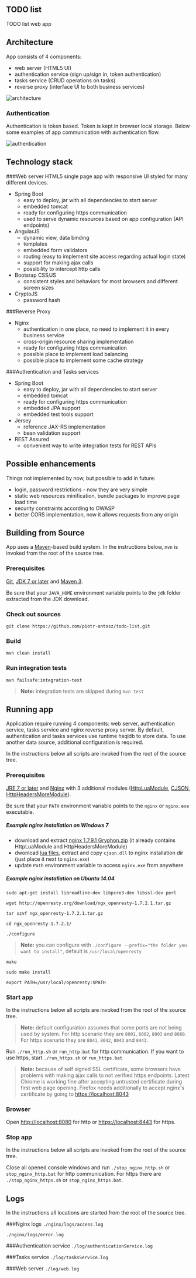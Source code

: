 ## TODO list
TODO list web app

## Architecture
App consists of 4 components:

* web server (HTML5 UI)
* authentication service (sign up/sign in, token authentication)
* tasks service (CRUD operations on tasks)
* reverse proxy (interface UI to both business services)

![architecture](https://raw.githubusercontent.com/piotr-antosz/todo-list/master/architecture.png "architecture")

### Authentication
Authentication is token based. Token is kept in browser local storage. Below some examples of app communication with authentication flow. 

![authentication](https://raw.githubusercontent.com/piotr-antosz/todo-list/master/authentication.png "authentication")

## Technology stack
###Web server
HTML5 single page app with responsive UI styled for many different devices.

* Spring Boot
	* easy to deploy, jar with all dependencies to start server
	* embedded tomcat
	* ready for configuring https communication
	* used to serve dynamic resources based on app configuration (API endpoints)
* AngularJS
	* dynamic view, data binding
	* templates
	* embedded form validators
	* routing (easy to implement site access regarding actual login state)
	* support for making ajax calls
	* possibility to intercept http calls
* Bootsrap CSS/JS
	* consistent styles and behaviors for most browsers and different screen sizes 
* CryptoJS 
	* password hash

###Reverse Proxy
* Nginx
	* authentication in one place, no need to implement it in every business service
	* cross-origin resource sharing implementation
	* ready for configuring https communication
	* possible place to implement load balancing
	* possible place to implement some cache strategy	

###Authentication and Tasks services
* Spring Boot
	* easy to deploy, jar with all dependencies to start server
	* embedded tomcat
	* ready for configuring https communication
	* embedded JPA support
	* embedded test tools support
* Jersey
	* reference JAX-RS implementation
	* bean validation support	
* REST Assured
	* convenient way to write integration tests for REST APIs

## Possible enhancements
Things not implemented by now, but possible to add in future:

* login, password restrictions - now they are very simple
* static web resources minification, bundle packages to improve page load time
* security constraints according to OWASP
* better CORS implementation, now it allows requests from any origin

## Building from Source
App uses a [Maven][]-based build system. In the instructions
below, `mvn` is invoked from the root of the source tree.

### Prerequisites

[Git][], [JDK 7 or later][JDK download] and [Maven 3][Maven download].

Be sure that your `JAVA_HOME` environment variable points to the `jdk` folder
extracted from the JDK download.

### Check out sources
`git clone https://github.com/piotr-antosz/todo-list.git`

### Build
`mvn clean install`

### Run integration tests
`mvn failsafe:integration-test`
> **Note:** integration tests are skipped during `mvn test`


## Running app
Application require running 4 components: web server, authentication service, tasks service and nginx reverse proxy server. By default, authentication and tasks services use runtime hsqldb to store data. To use another data source, additional configuration is required.

In the instructions below all scripts are invoked from the root of the source tree.

### Prerequisites

[JRE 7 or later][JDK download] and [Nginx][Nginx] with 3 additional modules ([HttpLuaModule][], [CJSON][], [HttpHeadersMoreModule][]).

Be sure that your `PATH` environment variable points to the `nginx` or `nginx.exe` executable.

##### Example nginx installation on Windows 7

* download and extract [nginx 1.7.9.1 Gryphon.zip][nginx 1.7.9.1 Gryphon] (it already contains HttpLuaModule and HttpHeadersMoreModule)
* dwonload [lua files][], extract and copy `cjson.dll` to nginx installation dir (just place it next to `nginx.exe`)
* update `Path` environment variable to access `nginx.exe` from anywhere 

##### Example nginx installation on Ubuntu 14.04

`sudo apt-get install libreadline-dev libpcre3-dev libssl-dev perl`  

`wget http://openresty.org/download/ngx_openresty-1.7.2.1.tar.gz` 
  
`tar xzvf ngx_openresty-1.7.2.1.tar.gz`

`cd ngx_openresty-1.7.2.1/`

`./configure`
> **Note:** you can configure with `./configure --prefix="the folder you want to install"`, default is `/usr/local/openresty` 

`make`

`sudo make install`

`export PATH=/usr/local/openresty:$PATH`

### Start app

In the instructions below all scripts are invoked from the root of the source tree.

> **Note:** default configuration assumes that some ports are not being used by system. For http scenario they are `8001`, `8002`, `8003` and `8080`. For https scenario they are `8041`, `8042`, `8043` and `8443`.

Run `./run_http.sh` or `run_http.bat` for http communication. If you want to use https, start `./run_https.sh` or `run_https.bat`

> **Note:** because of self signed SSL certificate, some browsers have problems with making ajax calls to not verified https endpoints. Latest Chrome is working fine after accepting untrusted certificate during first web page opening. Firefox needs additionally to accept nginx's certificate by going to [https://localhost:8043](https://localhost:8043)  

### Browser

Open [http://localhost:8080](http://localhost:8080) for http or [https://localhost:8443](https://localhost:8443) for https.

### Stop app

In the instructions below all scripts are invoked from the root of the source tree.

Close all opened console windows and run `./stop_nginx_http.sh` or `stop_nginx_http.bat` for http communication. For https there are `./stop_nginx_https.sh` or `stop_nginx_https.bat`.

## Logs
In the instructions all locations are started from the root of the source tree.

###Nginx logs
`./nginx/logs/access.log`

`./nginx/logs/error.log`

###Authentication service
`./log/authenticationService.log`

###Tasks service
`./log/tasksService.log`

###Web server
`./log/web.log`

[Maven]: http://maven.apache.org
[Git]: http://help.github.com/set-up-git-redirect
[JDK download]: http://www.oracle.com/technetwork/java/javase/downloads
[Maven download]: http://maven.apache.org/download.cgi
[Nginx]: http://wiki.nginx.org/Install
[HttpLuaModule]: http://wiki.nginx.org/HttpLuaModule#Installation
[CJSON]: http://www.kyne.com.au/~mark/software/lua-cjson-manual.html
[HttpHeadersMoreModule]: http://wiki.nginx.org/HttpHeadersMoreModule#Installation
[nginx 1.7.9.1 Gryphon]: http://nginx-win.ecsds.eu/download/nginx%201.7.9.1%20Gryphon.zip
[lua files]: https://lua-files.googlecode.com/archive/34fb452053a6abe752ec0e2ba4e268c832050a7f.zip